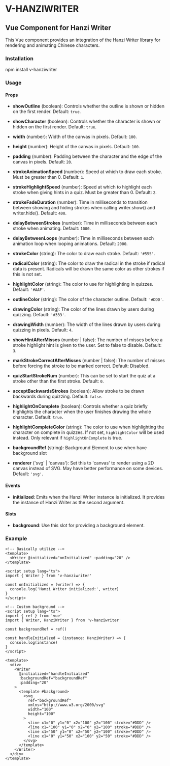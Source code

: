 # V-HANZIWRITER

## Vue Component for Hanzi Writer

This Vue component provides an integration of the Hanzi Writer library for rendering and animating Chinese characters.

### Installation

npm install v-hanziwriter

### Usage

#### Props

- **showOutline** (boolean): Controls whether the outline is shown or hidden on the first render. Default: `true`.

- **showCharacter** (boolean): Controls whether the character is shown or hidden on the first render. Default: `true`.

- **width** (number): Width of the canvas in pixels. Default: `100`.

- **height** (number): Height of the canvas in pixels. Default: `100`.

- **padding** (number): Padding between the character and the edge of the canvas in pixels. Default: `20`.

- **strokeAnimationSpeed** (number): Speed at which to draw each stroke. Must be greater than 0. Default: `1`.

- **strokeHighlightSpeed** (number): Speed at which to highlight each stroke when giving hints in a quiz. Must be greater than 0. Default: `2`.

- **strokeFadeDuration** (number): Time in milliseconds to transition between showing and hiding strokes when calling writer.show() and writer.hide(). Default: `400`.

- **delayBetweenStrokes** (number): Time in milliseconds between each stroke when animating. Default: `1000`.

- **delayBetweenLoops** (number): Time in milliseconds between each animation loop when looping animations. Default: `2000`.

- **strokeColor** (string): The color to draw each stroke. Default: `'#555'`.

- **radicalColor** (string): The color to draw the radical in the stroke if radical data is present. Radicals will be drawn the same color as other strokes if this is not set.

- **highlightColor** (string): The color to use for highlighting in quizzes. Default: `'#AAF'`.

- **outlineColor** (string): The color of the character outline. Default: `'#DDD'`.

- **drawingColor** (string): The color of the lines drawn by users during quizzing. Default: `'#333'`.

- **drawingWidth** (number): The width of the lines drawn by users during quizzing in pixels. Default: `4`.

- **showHintAfterMisses** (number | false): The number of misses before a stroke highlight hint is given to the user. Set to false to disable. Default: `3`.

- **markStrokeCorrectAfterMisses** (number | false): The number of misses before forcing the stroke to be marked correct. Default: Disabled.

- **quizStartStrokeNum** (number): This can be set to start the quiz at a stroke other than the first stroke. Default: `0`.

- **acceptBackwardsStrokes** (boolean): Allow stroke to be drawn backwards during quizzing. Default: `false`.

- **highlightOnComplete** (boolean): Controls whether a quiz briefly highlights the character when the user finishes drawing the whole character. Default: `true`.

- **highlightCompleteColor** (string): The color to use when highlighting the character on complete in quizzes. If not set, `highlightColor` will be used instead. Only relevant if `highlightOnComplete` is true.

- **backgroundRef** (string): Background Element to use when have background slot

- **renderer** ('svg' | 'canvas'): Set this to 'canvas' to render using a 2D canvas instead of SVG. May have better performance on some devices. Default: `'svg'`.

#### Events

- **initialized**: Emits when the Hanzi Writer instance is initialized. It provides the instance of Hanzi Writer as the second argument.

#### Slots

- **background**: Use this slot for providing a background element.

### Example

```vue
<!-- Basically utilize -->
<template>
  <Writer @initialized="onInitialized" :padding="20" />
</template>

<script setup lang="ts">
import { Writer } from 'v-hanziwriter'

const onInitialized = (writer) => {
  console.log('Hanzi Writer initialized:', writer)
}
</script>
```

```vue
<!-- Custom background -->
<script setup lang="ts">
import { ref } from 'vue'
import { Writer, HanziWriter } from 'v-hanziwriter'

const backgroundRef = ref()

const handleInitialzed = (instance: HanziWriter) => {
  console.log(instance)
}
</script>

<template>
  <div>
    <Writer
      @initialized="handleInitialzed"
      :backgroundRef="backgroundRef"
      :padding="20"
    >
      <template #background>
        <svg
          ref="backgroundRef"
          xmlns="http://www.w3.org/2000/svg"
          width="100"
          height="100"
        >
          <line x1="0" y1="0" x2="100" y2="100" stroke="#DDD" />
          <line x1="100" y1="0" x2="0" y2="100" stroke="#DDD" />
          <line x1="50" y1="0" x2="50" y2="100" stroke="#DDD" />
          <line x1="0" y1="50" x2="100" y2="50" stroke="#DDD" />
        </svg>
      </template>
    </Writer>
  </div>
</template>
```
